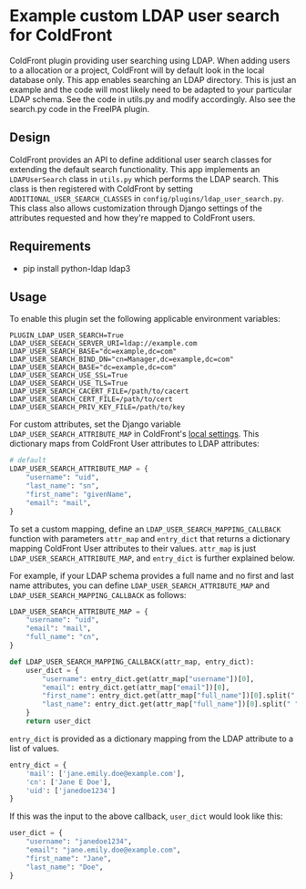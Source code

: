 # Example custom LDAP user search for ColdFront

ColdFront plugin providing user searching using LDAP. When adding
users to a allocation or a project, ColdFront will by default look in the
local database only. This app enables searching an LDAP directory. This is just
an example and the code will most likely need to be adapted to your particular
LDAP schema. See the code in utils.py and modify accordingly. Also see the
search.py code in the FreeIPA plugin.

## Design

ColdFront provides an API to define additional user search classes for
extending the default search functionality. This app implements an
`LDAPUserSearch` class in `utils.py` which performs the LDAP search. This class is
then registered with ColdFront by setting `ADDITIONAL_USER_SEARCH_CLASSES`
in `config/plugins/ldap_user_search.py`. This class also allows customization
through Django settings of the attributes requested and how they're mapped to
ColdFront users.

## Requirements

- pip install python-ldap ldap3

## Usage

To enable this plugin set the following applicable environment variables:

```env
PLUGIN_LDAP_USER_SEARCH=True
LDAP_USER_SEEACH_SERVER_URI=ldap://example.com
LDAP_USER_SEARCH_BASE="dc=example,dc=com"
LDAP_USER_SEARCH_BIND_DN="cn=Manager,dc=example,dc=com"
LDAP_USER_SEARCH_BASE="dc=example,dc=com"
LDAP_USER_SEARCH_USE_SSL=True
LDAP_USER_SEARCH_USE_TLS=True
LDAP_USER_SEARCH_CACERT_FILE=/path/to/cacert
LDAP_USER_SEARCH_CERT_FILE=/path/to/cert
LDAP_USER_SEARCH_PRIV_KEY_FILE=/path/to/key
```

For custom attributes, set the Django variable `LDAP_USER_SEARCH_ATTRIBUTE_MAP` in ColdFront's [local settings](https://coldfront.readthedocs.io/en/latest/config/#configuration-files). This dictionary maps from ColdFront User attributes to LDAP attributes:
```py
# default
LDAP_USER_SEARCH_ATTRIBUTE_MAP = {
    "username": "uid",
    "last_name": "sn",
    "first_name": "givenName",
    "email": "mail",
}
```

To set a custom mapping, define an `LDAP_USER_SEARCH_MAPPING_CALLBACK` function with parameters `attr_map` and `entry_dict` that returns a dictionary mapping ColdFront User attributes to their values. `attr_map` is just `LDAP_USER_SEARCH_ATTRIBUTE_MAP`, and `entry_dict` is further explained below.

For example, if your LDAP schema provides a full name and no first and last name attributes, you can define `LDAP_USER_SEARCH_ATTRIBUTE_MAP` and `LDAP_USER_SEARCH_MAPPING_CALLBACK` as follows:

```py
LDAP_USER_SEARCH_ATTRIBUTE_MAP = {
    "username": "uid",
    "email": "mail",
    "full_name": "cn",
}

def LDAP_USER_SEARCH_MAPPING_CALLBACK(attr_map, entry_dict):
    user_dict = {
        "username": entry_dict.get(attr_map["username"])[0],
        "email": entry_dict.get(attr_map["email"])[0],
        "first_name": entry_dict.get(attr_map["full_name"])[0].split(" ")[0],
        "last_name": entry_dict.get(attr_map["full_name"])[0].split(" ")[-1],
    }
    return user_dict
```

`entry_dict` is provided as a dictionary mapping from the LDAP attribute to a list of values.
```py
entry_dict = {
    'mail': ['jane.emily.doe@example.com'],
    'cn': ['Jane E Doe'],
    'uid': ['janedoe1234']
}
```

If this was the input to the above callback, `user_dict` would look like this:
```py
user_dict = {
    "username": "janedoe1234",
    "email": "jane.emily.doe@example.com",
    "first_name": "Jane",
    "last_name": "Doe",
}
```
